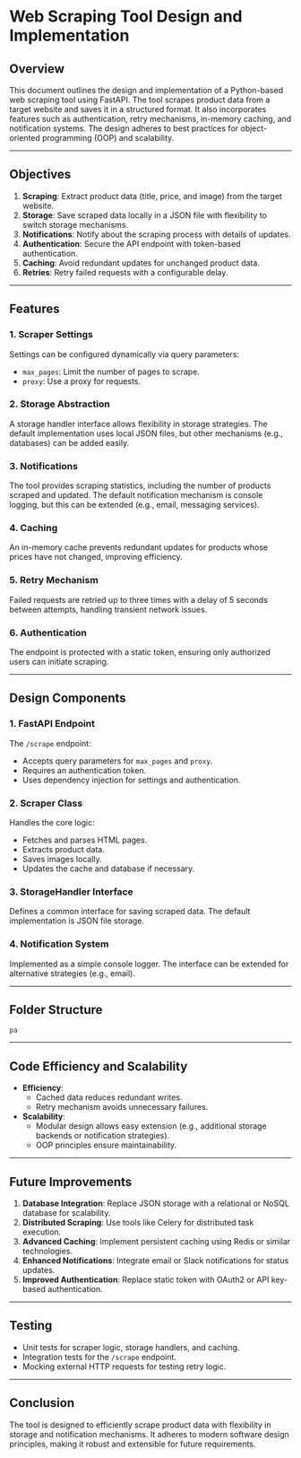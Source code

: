 # Web Scraping Tool Design and Implementation

## Overview

This document outlines the design and implementation of a Python-based web scraping tool using FastAPI. The tool scrapes product data from a target website and saves it in a structured format. It also incorporates features such as authentication, retry mechanisms, in-memory caching, and notification systems. The design adheres to best practices for object-oriented programming (OOP) and scalability.

---

## Objectives

1. **Scraping**: Extract product data (title, price, and image) from the target website.
2. **Storage**: Save scraped data locally in a JSON file with flexibility to switch storage mechanisms.
3. **Notifications**: Notify about the scraping process with details of updates.
4. **Authentication**: Secure the API endpoint with token-based authentication.
5. **Caching**: Avoid redundant updates for unchanged product data.
6. **Retries**: Retry failed requests with a configurable delay.

---

## Features

### 1. **Scraper Settings**

Settings can be configured dynamically via query parameters:

- `max_pages`: Limit the number of pages to scrape.
- `proxy`: Use a proxy for requests.

### 2. **Storage Abstraction**

A storage handler interface allows flexibility in storage strategies. The default implementation uses local JSON files, but other mechanisms (e.g., databases) can be added easily.

### 3. **Notifications**

The tool provides scraping statistics, including the number of products scraped and updated. The default notification mechanism is console logging, but this can be extended (e.g., email, messaging services).

### 4. **Caching**

An in-memory cache prevents redundant updates for products whose prices have not changed, improving efficiency.

### 5. **Retry Mechanism**

Failed requests are retried up to three times with a delay of 5 seconds between attempts, handling transient network issues.

### 6. **Authentication**

The endpoint is protected with a static token, ensuring only authorized users can initiate scraping.

---

## Design Components

### 1. **FastAPI Endpoint**

The `/scrape` endpoint:

- Accepts query parameters for `max_pages` and `proxy`.
- Requires an authentication token.
- Uses dependency injection for settings and authentication.

### 2. **Scraper Class**

Handles the core logic:

- Fetches and parses HTML pages.
- Extracts product data.
- Saves images locally.
- Updates the cache and database if necessary.

### 3. **StorageHandler Interface**

Defines a common interface for saving scraped data. The default implementation is JSON file storage.

### 4. **Notification System**

Implemented as a simple console logger. The interface can be extended for alternative strategies (e.g., email).

---

## Folder Structure

```
pa
```

---

## Code Efficiency and Scalability

- **Efficiency**:
  - Cached data reduces redundant writes.
  - Retry mechanism avoids unnecessary failures.
- **Scalability**:
  - Modular design allows easy extension (e.g., additional storage backends or notification strategies).
  - OOP principles ensure maintainability.

---

## Future Improvements

1. **Database Integration**: Replace JSON storage with a relational or NoSQL database for scalability.
2. **Distributed Scraping**: Use tools like Celery for distributed task execution.
3. **Advanced Caching**: Implement persistent caching using Redis or similar technologies.
4. **Enhanced Notifications**: Integrate email or Slack notifications for status updates.
5. **Improved Authentication**: Replace static token with OAuth2 or API key-based authentication.

---

## Testing

- Unit tests for scraper logic, storage handlers, and caching.
- Integration tests for the `/scrape` endpoint.
- Mocking external HTTP requests for testing retry logic.

---

## Conclusion

The tool is designed to efficiently scrape product data with flexibility in storage and notification mechanisms. It adheres to modern software design principles, making it robust and extensible for future requirements.

